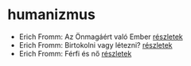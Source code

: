 # humanizmus

- Erich Fromm: Az Önmagáért való Ember [részletek](_details/Erich%20Fromm.md#id_314)
- Erich Fromm: Birtokolni vagy létezni? [részletek](_details/Erich%20Fromm.md#id_2)
- Erich Fromm: Férfi és nő [részletek](_details/Erich%20Fromm.md#id_290)